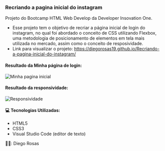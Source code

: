 ### Recriando a pagina inicial do instagram
Projeto do Bootcamp HTML Web Develop da Developer Insovation One.
 - Esse projeto tem o objetivo de recriar a página inicial de login do instagram, no qual foi abordado o conceito de CSS utilizando Flexbox, uma metodologia de posicionamento de elementos em tela mais utilizada no mercado, assim como o conceito de resposividade.
 - Link para visualizar o projeto: https://diegorosas19.github.io/Recriando-a-pagina-inicial-do-instagram/

#### Resultado da Minha página de login:
![Minha pagina inicial](https://user-images.githubusercontent.com/52979798/115133148-63bec400-9fdc-11eb-93ae-b83d83ed717c.PNG)

#### Resultado da responsividade:
![Responsividade](https://user-images.githubusercontent.com/52979798/115133385-28bd9000-9fde-11eb-9ce8-a79e75fc59b5.PNG)


#### :computer: Tecnologias Utilizadas:

- HTML5
- CSS3
- Visual Studio Code (editor de texto)

👨‍💻: Diego Rosas


